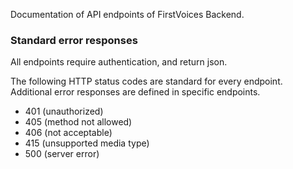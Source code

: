 Documentation of API endpoints of FirstVoices Backend.

### Standard error responses

All endpoints require authentication, and return json.

The following HTTP status codes are standard for every endpoint. Additional error responses are defined in specific endpoints.

* 401 (unauthorized)
* 405 (method not allowed)
* 406 (not acceptable)
* 415 (unsupported media type)
* 500 (server error)
